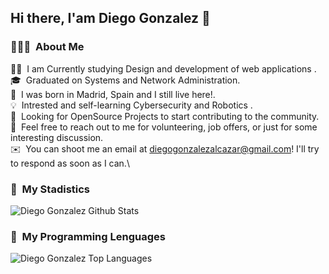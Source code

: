 ## Hi there, I'am Diego Gonzalez 👋

### 👨🏻‍💻 &nbsp;About Me

👨‍💻 &nbsp;I am Currently studying Design and development of web applications .\
🎓 &nbsp;Graduated on Systems and Network Administration.\
📍 &nbsp;I was born in Madrid, Spain and I still live here!.\
💡 &nbsp;Intrested and self-learning Cybersecurity and Robotics .\
🌱 &nbsp;Looking for OpenSource Projects to start contributing to the community.\
💬 &nbsp;Feel free to reach out to me for volunteering, job offers, or just for some interesting discussion.\
✉️ &nbsp;You can shoot me an email at diegogonzalezalcazar@gmail.com! I'll try to respond as soon as I can.\

### 🔰 &nbsp;My Stadistics

<img src="https://github-readme-stats.vercel.app/api?username=dgonzalez-ops&include_all_commits=true&count_private=true&show_icons=true&line_height=30&title_color=CDB4DB&icon_color=CDB4DB&text_color=D3D3D3&bg_color=0A0A0A" alt="Diego Gonzalez Github Stats">

### 🎨 &nbsp;My Programming Lenguages

<img src="https://github-readme-stats.vercel.app/api/top-langs/?username=dgonzalez-ops&layout=compact&theme=dark&bg_color=0A0A0A" alt="Diego Gonzalez Top Languages"/>
